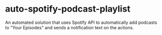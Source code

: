 # auto-spotify-podcast-playlist
An automated solution that uses Spotify API to automatically add podcasts to "Your Episodes" and sends a notification text on the actions.
